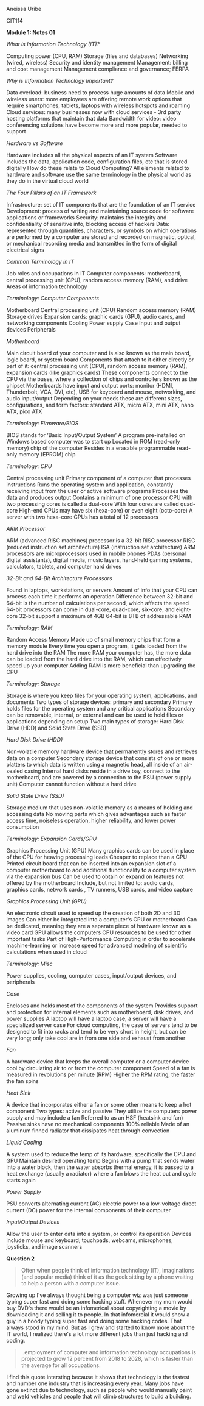 Aneissa Uribe

CIT114

**Module 1: Notes 01**

*What is Information Technology (IT)?*

Computing power (CPU, RAM)
Storage (files and databases)
Networking (wired, wireless)
Security and identity management 
Management: billing and cost management 
Management compliance and governance; FERPA

*Why is Information Technology Important?*

Data overload: business need to process huge amounts of data 
Mobile and wireless users: more employees are offering remote work options that require smartphones, tablets, laptops with wireless hotspots and roaming
Cloud services: many businesses now with cloud services - 3rd party hosting platforms that maintain that data 
Bandwidth for video: video conferencing solutions have become more and more popular, needed to support

*Hardware vs Software*

Hardware includes all the physical aspects of an IT system
Software includes the data, application code, configuration files, etc that is stored digitally 
How do these relate to Cloud Computing? All elements related to hardware and software use the same terminology in the physical world as they do in the virtual cloud world

*The Four Pillars of an IT Framework*

Infrastructure: set of IT components that are the foundation of an IT service 
Development: process of writing and maintaining source code for software applications or frameworks
Security: maintains the integrity and confidentiality of sensitive info, blocking access of hackers
Data: represented through quantities, characters, or symbols on which operations are performed by a computer are stored and recorded on magnetic, optical, or mechanical recording media and transmitted in the form of digital electrical signs

*Common Terminology in IT*

Job roles and occupations in IT
Computer components: motherboard, central processing unit (CPU), random access memory (RAM), and drive
Areas of information technology 

*Terminology: Computer Components*

Motherboard
Central processing unit (CPU)
Random access memory (RAM)
Storage drives
Expansion cards: graphic cards (GPU), audio cards, and networking components
Cooling 
Power supply
Case
Input and output devices
Peripherals 

*Motherboard*

Main circuit board of your computer and is also known as the main board, logic board, or system board
Components that attach to it either directly or part of it: central processing unit (CPU), random access memory (RAM), expansion cards (like graphics cards)
These components connect to the CPU via the buses, where a collection of chips and controllers known as the chipset
Motherboards have input and output ports: monitor (HDMI, Thunderbolt, VGA, DVI, etc), USB for keyboard and mouse, networking, and audio input/output
Depending on your needs these are different sizes, configurations, and form factors: standard ATX, micro ATX, mini ATX, nano ATX, pico ATX

*Terminology: Firmware/BIOS*

BIOS stands for ‘Basic Input/Output System’
A program pre-installed on Windows based computer was to start up
Located in ROM (read-only memory) chip of the computer
Resides in a erasable programmable read-only memory (EPROM) chip

*Terminology: CPU*

Central processing unit
Primary component of a computer that processes instructions 
Runs the operating system and application, constantly receiving input from the user or active software programs
Processes the data and produces output
Contains a minimum of one processor
CPU with two processing cores is called a dual-core
With four cores are called quad-core
High-end CPUs may have six (hexa-core) or even eight (octo-core)
A server with two hexa-core CPUs has a total of 12 processors

*ARM Processor*

ARM (advanced RISC machines) processor is a 32-bit RISC processor
RISC (reduced instruction set architecture)
ISA (instruction set architecture)
ARM processors are microprocessors used in mobile phones
PDAs (personal digital assistants), digital media, music layers, hand-held gaming systems, calculators, tablets, and computer hard drives

*32-Bit and 64-Bit Architecture Processors*

Found in laptops, workstations, or servers
Amount of info that your CPU can process each time it performs an operation
Difference between 32-bit and 64-bit is the number of calculations per second, which affects the speed
64-bit processors can come in dual-core, quad-core, six-core, and eight-core
32-bit support a maximum of 4GB
64-bit is 8TB of addressable RAM

*Terminology: RAM*

Random Access Memory
Made up of small memory chips that form a memory module
Every time you open a program, it gets loaded from the hard drive into the RAM
The more RAM your computer has, the more data can be loaded from the hard drive into the RAM, which can effectively speed up your computer
Adding RAM is more beneficial than upgrading the CPU

*Terminology: Storage*

Storage is where you keep files for your operating system, applications, and documents
Two types of storage devices: primary and secondary
Primary holds files for the operating system and any critical applications
Secondary can be removable, internal, or external and can be used to hold files or applications depending on setup
Two main types of storage: Hard Disk Drive (HDD) and Solid State Drive (SSD)

*Hard Disk Drive (HDD)*

Non-volatile memory hardware device that permanently stores and retrieves data on a computer
Secondary storage device that consists of one or more platters to which data is written using a magnetic head, all inside of an air-sealed casing
Internal hard disks reside in a drive bay, connect to the motherboard, and are powered by a connection to the PSU (power supply unit)
Computer cannot function without a hard drive

*Solid State Drive (SSD)*

Storage medium that uses non-volatile memory as a means of holding and accessing data
No moving parts which gives advantages such as faster access time, noiseless operation, higher reliability, and lower power consumption

*Terminology: Expansion Cards/GPU*

Graphics Processing Unit (GPU)
Many graphics cards can be used in place of the CPU for heaving processing loads
Cheaper to replace than a CPU
Printed circuit board that can be inserted into an expansion slot of a computer motherboard to add additional functionality to a computer system via the expansion bus
Can be used to obtain or expand on features not offered by the motherboard
Include, but not limited to: audio cards, graphics cards, network cards , TV runners, USB cards, and video capture 

*Graphics Processing Unit (GPU)*

An electronic circuit used to speed up the creation of both 2D and 3D images
Can either be integrated into a computer's CPU or motherboard 
Can be dedicated, meaning they are a separate piece of hardware known as a video card
GPU allows the computers CPU resources to be used for other important tasks 
Part of High-Performance Computing in order to accelerate machine-learning or increase speed for advanced modeling of scientific calculations when used in cloud

*Terminology: Misc*

Power supplies, cooling, computer cases, input/output devices, and peripherals

*Case*

Encloses and holds most of the components of the system 
Provides support and protection for internal elements such as motherboard, disk drives, and power supplies
A laptop will have a laptop case, a server will have a specialized server case
For cloud computing, the case of servers tend to be designed to fit into racks and tend to be very short in height, but can be very long; only take cool are in from one side and exhaust from another

*Fan*

A hardware device that keeps the overall computer or a computer device cool by circulating air to or from the computer component
Speed of a fan is measured in revolutions per minute (RPM)
Higher the RPM rating, the faster the fan spins

*Heat Sink*

A device that incorporates either a fan or some other means to keep a hot component
Two types: active and passive
They utilize the computers power supply and may include a fan
Referred to as an HSF (heatsink and fan)
Passive sinks have no mechanical components
100% reliable
Made of an aluminum finned radiator that dissipates heat through convection

*Liquid Cooling*

A system used to reduce the temp of its hardware, specifically the CPU and GPU
Maintain desired operating temp
Begins with a pump that sends water into a water block, then the water absorbs thermal energy, it is passed to a heat exchange (usually a radiator) where a fan blows the heat out and cycle starts again

*Power Supply*

PSU converts alternating current (AC) electric power to a low-voltage direct current (DC) power for the internal components of their computer

*Input/Output Devices*

Allow the user to enter data into a system, or control its operation 
Devices include mouse and keyboard; touchpads, webcams, microphones, joysticks, and image scanners

**Question 2**

> Often when people think of information technology (IT), imaginations (and popular media) think of it as the geek sitting by a phone waiting to help a person with a computer issue.

Growing up I've always thought being a computer wiz was just someone typing super fast and doing some hacking stuff. Whenever my mom would buy DVD's there would be an infomerical about copyrighting a movie by downloading it and selling it to people. In that infomercial it would show a guy in a hoody typing super fast and doing some hacking codes. That always stood in my mind. But as I grew and started to know more about the IT world, I realized there's a lot more different jobs than just hacking and coding. 

> ..employment of computer and information technology occupations is projected to grow 12 percent from 2018 to 2028, which is faster than the average for all occupations.

I find this quote intersting because it shows that technology is the fastest and number one industry that is increasing every year. Many jobs have gone extinct due to technology, such as people who would manually paint and weld vehicles and people that will climb structures to build a building.
